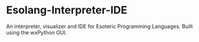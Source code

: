 # Esolang-Interpreter-IDE

An interpreter, visualizer and IDE for Esoteric Programming Languages. Built using the wxPython GUI.
